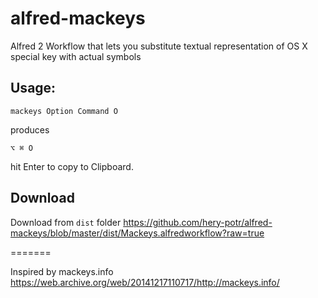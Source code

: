 # alfred-mackeys
Alfred 2 Workflow that lets you substitute textual representation of OS X special key with actual symbols

## Usage:

    mackeys Option Command O

produces

    ⌥ ⌘ O

hit Enter to copy to Clipboard.

## Download
Download from `dist` folder https://github.com/hery-potr/alfred-mackeys/blob/master/dist/Mackeys.alfredworkflow?raw=true

=======

Inspired by mackeys.info
https://web.archive.org/web/20141217110717/http://mackeys.info/
